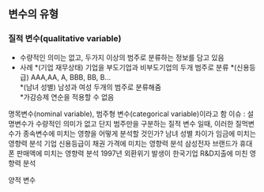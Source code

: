 ## 변수의 유형
### 질적 변수(qualitative variable)
* 수량적인 의미는 없고, 두가지 이상의 범주로 분류하는 정보를 담고 있음  
* 사례
  *(기업 재무상태) 기업을 부도기업과 비부도기업의 두개 범주로 분류
  *(신용등급) AAA,AA, A, BBB, BB, B...  
  *(남녀 성별) 남성과 여성 두개의 범주로 분류해줌  
  *가감승제 연순을 적용할 수 없음  

명목변수(nominal variable), 범주형 변수(categorical variable)이라고 함
이슈 : 설명변수가 수량적인 의미가 없고 단지 범주만을 구분하는 질적 변수 일때, 이러한 질먹변수가 종속변수에 미치는 영향을 어떻게 분석할 것인가?
남녀 성별 차이가 임금에 미치는 영향력 분석 
기업 신용등급이 채권 가격에 미치는 영향력 분석
삼성전자 브랜드가 휴대폰 판매액에 미치는 영향력 분석 
1997년 외환위기 발생이 한국기업 R&D지출에 미친 영향력 분석

양적 변수

